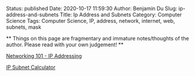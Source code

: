 Status: published
Date: 2020-10-17 11:59:30
Author: Benjamin Du
Slug: ip-address-and-subnets
Title: Ip Address and Subnets
Category: Computer Science
Tags: Computer Science, IP, address, network, internet, web, subnets, mask

**
Things on this page are fragmentary and immature notes/thoughts of the author.
Please read with your own judgement!
**


[Networking 101 - IP Addressing](https://www.civo.com/learn/ip-addressing)

[IP Subnet Calculator](https://www.calculator.net/ip-subnet-calculator.html)